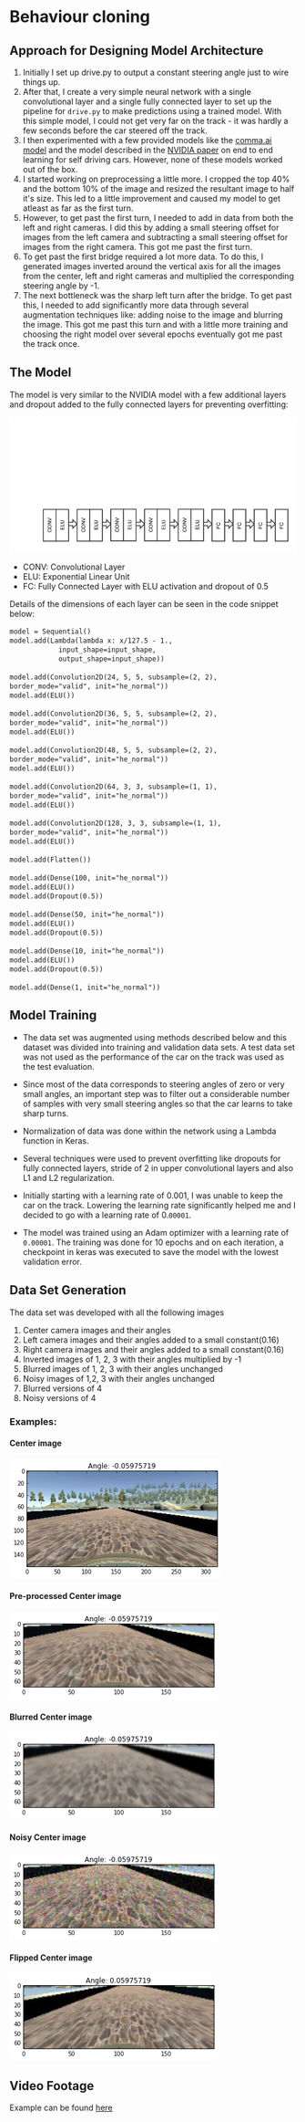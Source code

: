# Behaviour cloning


## Approach for Designing Model Architecture

1. Initially I set up drive.py to output a constant steering angle just to wire things up.
2. After that, I create a very simple neural network with a single convolutional layer and a single fully connected layer to set up the pipeline for `drive.py` to make predictions using a trained model. With this simple model, I could not get very far on the track - it was hardly a few seconds before the car steered off the track.
3. I then experimented with a few provided models like the [comma.ai model](https://github.com/commaai/research/blob/master/train_steering_model.py) and the model described in the [NVIDIA paper](http://images.nvidia.com/content/tegra/automotive/images/2016/solutions/pdf/end-to-end-dl-using-px.pdf) on end to end learning for self driving cars. However, none of these models worked out of the box. 
4. I started working on preprocessing a little more. I cropped the top 40% and the bottom 10% of the image and resized the resultant image to half it's size. This led to a little improvement and caused my model to get atleast as far as the first turn. 
5. However, to get past the first turn, I needed to add in data from both the left and right cameras. I did this by adding a small steering offset for images from the left camera and subtracting a small steering offset for images from the right camera. This got me past the first turn.
6. To get past the first bridge required a lot more data. To do this, I generated images inverted around the vertical axis for all the images from the center, left and right cameras and multiplied the corresponding steering angle by -1.
7. The next bottleneck was the sharp left turn after the bridge. To get past this, I needed to add significantly more data through several augmentation techniques like: adding noise to the image and blurring the image. This got me past this turn and with a little more training and choosing the right model over several epochs eventually got me past the track once.

## The Model

The model is very similar to the NVIDIA model with a few additional layers and dropout added to the fully connected layers for preventing overfitting:

![model](images/p3.png)

- CONV: Convolutional Layer
- ELU: Exponential Linear Unit
- FC: Fully Connected Layer with ELU activation and dropout of 0.5

Details of the dimensions of each layer can be seen in the code snippet below:

```
model = Sequential()
model.add(Lambda(lambda x: x/127.5 - 1.,
            input_shape=input_shape,
            output_shape=input_shape))

model.add(Convolution2D(24, 5, 5, subsample=(2, 2), border_mode="valid", init="he_normal"))
model.add(ELU())

model.add(Convolution2D(36, 5, 5, subsample=(2, 2), border_mode="valid", init="he_normal"))
model.add(ELU())

model.add(Convolution2D(48, 5, 5, subsample=(2, 2), border_mode="valid", init="he_normal"))
model.add(ELU())

model.add(Convolution2D(64, 3, 3, subsample=(1, 1), border_mode="valid", init="he_normal"))
model.add(ELU())

model.add(Convolution2D(128, 3, 3, subsample=(1, 1), border_mode="valid", init="he_normal"))
model.add(ELU())

model.add(Flatten())

model.add(Dense(100, init="he_normal"))
model.add(ELU())
model.add(Dropout(0.5))

model.add(Dense(50, init="he_normal"))
model.add(ELU())
model.add(Dropout(0.5))

model.add(Dense(10, init="he_normal"))
model.add(ELU())
model.add(Dropout(0.5))

model.add(Dense(1, init="he_normal"))
```


## Model Training

- The data set was augmented using methods described below and this dataset was divided into training and validation data sets. A test data set was not used as the performance of the car on the track was used as the test evaluation.

- Since most of the data corresponds to steering angles of zero or very small angles, an important step was to filter out a considerable number of samples with very small steering angles so that the car learns to take sharp turns.

- Normalization of data was done within the network using a Lambda function in Keras.

- Several techniques were used to prevent overfitting like dropouts for fully connected layers, stride of 2 in upper convolutional layers and also L1 and L2 regularization.

- Initially starting with a learning rate of 0.001, I was unable to keep the car on the track. Lowering the learning rate significantly helped me and I decided to go with a learning rate of 0.`00001`.

- The model was trained using an Adam optimizer with a learning rate of `0.00001`. The training was done for 10 epochs and on each iteration, a checkpoint in keras was executed to save the model with the lowest validation error.


## Data Set Generation

The data set was developed with all the following images

1. Center camera images and their angles
2. Left camera images and their angles added to a small constant(0.16)
3. Right camera images and their angles added to a small constant(0.16)
4. Inverted images of 1, 2, 3 with their angles multiplied by -1
5. Blurred images of 1, 2, 3 with their angles unchanged
6. Noisy images of 1,2, 3 with their angles unchanged
7. Blurred versions of 4
8. Noisy versions of 4

### Examples:

#### Center image

![center](images/center.png)

#### Pre-processed Center image

![pre processed center](images/pre-center.png)

#### Blurred Center image

![blurred center](images/center-blur.png)

#### Noisy Center image

![noisy center](images/center-noise.png)

#### Flipped Center image

![flipped center](images/center-flipped.png)

## Video Footage

Example can be found [here](https://www.youtube.com/watch?v=XuTiITj86H4)



